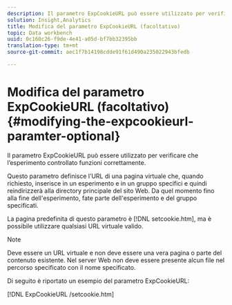 ```yaml
---
description: Il parametro ExpCookieURL può essere utilizzato per verificare che l’esperimento controllato funzioni correttamente.
solution: Insight,Analytics
title: Modifica del parametro ExpCookieURL (facoltativo)
topic: Data workbench
uuid: 0c160c26-f9de-4e41-a05d-bf7bb32395bb
translation-type: tm+mt
source-git-commit: aec1f7b14198cdde91f61d490a235022943bfedb

---
```



# Modifica del parametro ExpCookieURL (facoltativo){#modifying-the-expcookieurl-paramter-optional}

Il parametro ExpCookieURL può essere utilizzato per verificare che l’esperimento controllato funzioni correttamente.

Questo parametro definisce l’URL di una pagina virtuale che, quando richiesto, inserisce in un esperimento e in un gruppo specifici e quindi reindirizzerà alla directory principale del sito Web. Da quel momento fino alla fine dell&#39;esperimento, fate parte dell&#39;esperimento e del gruppo specificati.

La pagina predefinita di questo parametro è [!DNL setcookie.htm], ma è possibile utilizzare qualsiasi URL virtuale valido.

>[!NOTE]
>
>Deve essere un URL virtuale e non deve essere una vera pagina o parte del contenuto esistente. Nel server Web non deve essere presente alcun file nel percorso specificato con il nome specificato.

Di seguito è riportato un esempio del parametro ExpCookieURL:

[!DNL ExpCookieURL /setcookie.htm]
